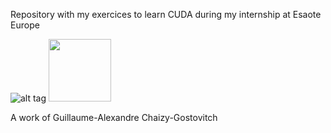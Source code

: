 Repository with my exercices to learn CUDA during my internship at Esaote Europe
                                                                                                                                                                                                         
![alt tag](http://www.nvidia.fr/content/includes/redesign2010/images/redesign10/nvidia_logo.png) <img src="https://upload.wikimedia.org/wikipedia/it/6/6b/Esaote_logo.jpeg" width="100"> 


A work of Guillaume-Alexandre Chaizy-Gostovitch